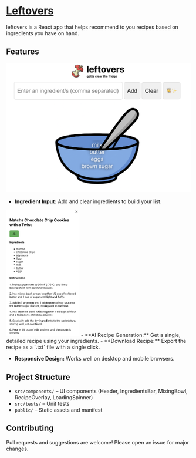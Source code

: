 # [Leftovers](https://saltyjared.github.io/leftovers/)

leftovers is a React app that helps recommend to you recipes based on ingredients you have on hand.

## Features

![leftovers preview](public/leftovers_preview.png)
- **Ingredient Input:** Add and clear ingredients to build your list.

<img src="public/recipe_example.png" alt="Recipe overlay example" width="200"/>
- **AI Recipe Generation:** Get a single, detailed recipe using your ingredients.
- **Download Recipe:** Export the recipe as a `.txt` file with a single click.

- **Responsive Design:** Works well on desktop and mobile browsers.

## Project Structure

- `src/components/` – UI components (Header, IngredientsBar, MixingBowl, RecipeOverlay, LoadingSpinner)
- `src/tests/` – Unit tests
- `public/` – Static assets and manifest

## Contributing

Pull requests and suggestions are welcome! Please open an issue for major changes.
